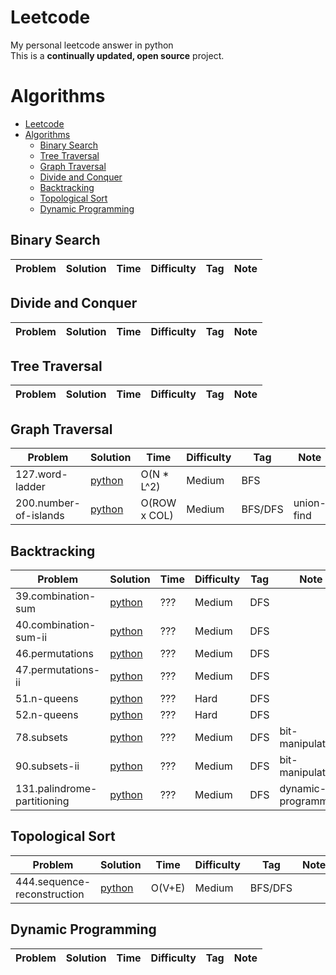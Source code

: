 # Leetcode
My personal leetcode answer in python<br/>
This is a **continually updated, open source** project.

# Algorithms

- [Leetcode](#leetcode)
- [Algorithms](#algorithms)
    - [Binary Search](#binary-search)
    - [Tree Traversal](#tree-traversal)
    - [Graph Traversal](#graph-traversal)
    - [Divide and Conquer](#divide-and-conquer)
    - [Backtracking](#backtracking)
    - [Topological Sort](#topological-sort)
    - [Dynamic Programming](#dynamic-programming)

## Binary Search

|  Problem          |  Solution       |  Time           | Difficulty    | Tag          | Note| 
| ----------------- | --------------- | --------------- | ------------- |--------------|-----|

## Divide and Conquer

|  Problem          |  Solution       |  Time           | Difficulty    | Tag          | Note| 
| ----------------- | --------------- | --------------- | ------------- |--------------|-----|


## Tree Traversal

|  Problem          |  Solution       |  Time           | Difficulty    | Tag          | Note| 
| ----------------- | --------------- | --------------- | ------------- |--------------|-----|


## Graph Traversal

|  Problem          |  Solution       |  Time           | Difficulty    | Tag          | Note| 
| ----------------- | --------------- | --------------- | ------------- |--------------|-----|
| 127.word-ladder | [python](./algorithm/127.word-ladder.py) | O(N * L^2) | Medium | BFS |
| 200.number-of-islands | [python](./algorithm/200.number-of-islands.py) | O(ROW x COL) | Medium | BFS/DFS | union-find

## Backtracking
|  Problem          |  Solution       |  Time           | Difficulty    | Tag          | Note| 
| ----------------- | --------------- | --------------- | ------------- |--------------|-----|
| 39.combination-sum | [python](./algorithm/39.combination-sum.py) | ??? | Medium | DFS |
| 40.combination-sum-ii | [python](./algorithm/40.combination-sum-ii.py) | ??? | Medium | DFS |
| 46.permutations | [python](./algorithm/46.permutations.py) | ??? | Medium | DFS |
| 47.permutations-ii | [python](./algorithm/47.permutations-ii.py) | ??? | Medium | DFS |
| 51.n-queens | [python](./algorithm/51.n-queens.py) | ??? | Hard | DFS |
| 52.n-queens | [python](./algorithm/52.n-queens-ii.py) | ??? | Hard | DFS |
| 78.subsets | [python](./algorithm/78.subsets.py) | ??? | Medium | DFS | bit-manipulation
| 90.subsets-ii | [python](./algorithm/90.subsets-ii.py) | ??? | Medium | DFS |  bit-manipulation
| 131.palindrome-partitioning | [python](./algorithm/131.palindrome-partitioning.py) | ??? | Medium | DFS | dynamic-programming

## Topological Sort

|  Problem          |  Solution       |  Time           | Difficulty    | Tag          | Note| 
| ----------------- | --------------- | --------------- | ------------- |--------------|-----|
| 444.sequence-reconstruction | [python](./algorithm/444.sequence-reconstruction.py) | O(V+E) | Medium | BFS/DFS |

## Dynamic Programming
|  Problem          |  Solution       |  Time           | Difficulty    | Tag          | Note| 
| ----------------- | --------------- | --------------- | ------------- |--------------|-----|
